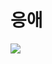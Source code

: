 # 응애
![](https://i.namu.wiki/i/66p6XugHuOVWCHQSEm0U4LHSwkRPsN88nCfsu4a0NrwGsE8JNtWzSeCKuCXY_mr89jJH3vOX0XPKDRrXWCJrHMnZ6PD4elqYJVur3KBnynllfO2428h0APkvAJzGdYCfKG8QQTOE0DM1q2rtjiIHwg.webp)

